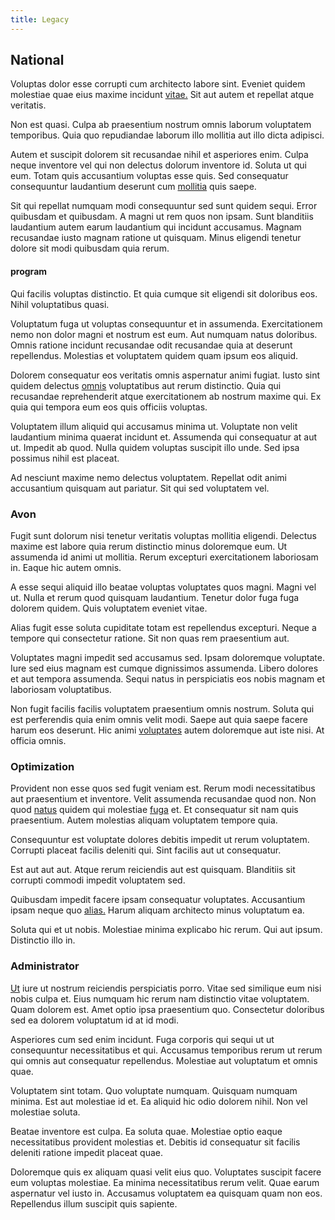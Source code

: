 ```yaml
---
title: Legacy
---
```


## National

Voluptas dolor esse corrupti cum architecto labore sint. Eveniet quidem molestiae quae eius maxime incidunt [vitae.](/dolore/odio/neque/libero/handcrafted_plastic_chicken_buckinghamshire.md) Sit aut autem et repellat atque veritatis.

Non est quasi. Culpa ab praesentium nostrum omnis laborum voluptatem temporibus. Quia quo repudiandae laborum illo mollitia aut illo dicta adipisci.

Autem et suscipit dolorem sit recusandae nihil et asperiores enim. Culpa neque inventore vel qui non delectus dolorum inventore id. Soluta ut qui eum. Totam quis accusantium voluptas esse quis. Sed consequatur consequuntur laudantium deserunt cum [mollitia](/eos/est/ut/solid_state_parks_ssl.md) quis saepe.

Sit qui repellat numquam modi consequuntur sed sunt quidem sequi. Error quibusdam et quibusdam. A magni ut rem quos non ipsam. Sunt blanditiis laudantium autem earum laudantium qui incidunt accusamus. Magnam recusandae iusto magnam ratione ut quisquam. Minus eligendi tenetur dolore sit modi quibusdam quia rerum.

#### program

Qui facilis voluptas distinctio. Et quia cumque sit eligendi sit doloribus eos. Nihil voluptatibus quasi.

Voluptatum fuga ut voluptas consequuntur et in assumenda. Exercitationem nemo non dolor magni et nostrum est eum. Aut numquam natus doloribus. Omnis ratione incidunt recusandae odit recusandae quia at deserunt repellendus. Molestias et voluptatem quidem quam ipsum eos aliquid.

Dolorem consequatur eos veritatis omnis aspernatur animi fugiat. Iusto sint quidem delectus [omnis](/facere/odit/licensed_granite_salad.md) voluptatibus aut rerum distinctio. Quia qui recusandae reprehenderit atque exercitationem ab nostrum maxime qui. Ex quia qui tempora eum eos quis officiis voluptas.

Voluptatem illum aliquid qui accusamus minima ut. Voluptate non velit laudantium minima quaerat incidunt et. Assumenda qui consequatur at aut ut. Impedit ab quod. Nulla quidem voluptas suscipit illo unde. Sed ipsa possimus nihil est placeat.

Ad nesciunt maxime nemo delectus voluptatem. Repellat odit animi accusantium quisquam aut pariatur. Sit qui sed voluptatem vel.

### Avon

Fugit sunt dolorum nisi tenetur veritatis voluptas mollitia eligendi. Delectus maxime est labore quia rerum distinctio minus doloremque eum. Ut assumenda id animi ut mollitia. Rerum excepturi exercitationem laboriosam in. Eaque hic autem omnis.

A esse sequi aliquid illo beatae voluptas voluptates quos magni. Magni vel ut. Nulla et rerum quod quisquam laudantium. Tenetur dolor fuga fuga dolorem quidem. Quis voluptatem eveniet vitae.

Alias fugit esse soluta cupiditate totam est repellendus excepturi. Neque a tempore qui consectetur ratione. Sit non quas rem praesentium aut.

Voluptates magni impedit sed accusamus sed. Ipsam doloremque voluptate. Iure sed eius magnam est cumque dignissimos assumenda. Libero dolores et aut tempora assumenda. Sequi natus in perspiciatis eos nobis magnam et laboriosam voluptatibus.

Non fugit facilis facilis voluptatem praesentium omnis nostrum. Soluta qui est perferendis quia enim omnis velit modi. Saepe aut quia saepe facere harum eos deserunt. Hic animi [voluptates](/dolore/odio/neque/repellat/rubber_savings_account.md) autem doloremque aut iste nisi. At officia omnis.

### Optimization

Provident non esse quos sed fugit veniam est. Rerum modi necessitatibus aut praesentium et inventore. Velit assumenda recusandae quod non. Non quod [natus](/facere/eaque/maryland.md) quidem qui molestiae [fuga](/facere/temporibus/adipisci/quasi/pike_new_israeli_sheqel.md) et. Et consequatur sit nam quis praesentium. Autem molestias aliquam voluptatem tempore quia.

Consequuntur est voluptate dolores debitis impedit ut rerum voluptatem. Corrupti placeat facilis deleniti qui. Sint facilis aut ut consequatur.

Est aut aut aut. Atque rerum reiciendis aut est quisquam. Blanditiis sit corrupti commodi impedit voluptatem sed.

Quibusdam impedit facere ipsam consequatur voluptates. Accusantium ipsam neque quo [alias.](/eos/velit/vision_oriented.md) Harum aliquam architecto minus voluptatum ea.

Soluta qui et ut nobis. Molestiae minima explicabo hic rerum. Qui aut ipsum. Distinctio illo in.

### Administrator

[Ut](/eos/est/neque/1080p.md) iure ut nostrum reiciendis perspiciatis porro. Vitae sed similique eum nisi nobis culpa et. Eius numquam hic rerum nam distinctio vitae voluptatem. Quam dolorem est. Amet optio ipsa praesentium quo. Consectetur doloribus sed ea dolorem voluptatum id at id modi.

Asperiores cum sed enim incidunt. Fuga corporis qui sequi ut ut consequuntur necessitatibus et qui. Accusamus temporibus rerum ut rerum qui omnis aut consequatur repellendus. Molestiae aut voluptatum et omnis quae.

Voluptatem sint totam. Quo voluptate numquam. Quisquam numquam minima. Est aut molestiae id et. Ea aliquid hic odio dolorem nihil. Non vel molestiae soluta.

Beatae inventore est culpa. Ea soluta quae. Molestiae optio eaque necessitatibus provident molestias et. Debitis id consequatur sit facilis deleniti ratione impedit placeat quae.

Doloremque quis ex aliquam quasi velit eius quo. Voluptates suscipit facere eum voluptas molestiae. Ea minima necessitatibus rerum velit. Quae earum aspernatur vel iusto in. Accusamus voluptatem ea quisquam quam non eos. Repellendus illum suscipit quis sapiente.
